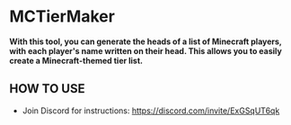 # MCTierMaker

**With this tool, you can generate the heads of a list of Minecraft players, with each player's name written on their head. This allows you to easily create a Minecraft-themed tier list.**

## HOW TO USE
- Join Discord for instructions: https://discord.com/invite/ExGSqUT6qk